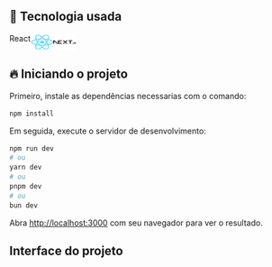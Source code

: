 ## 🤖​ Tecnologia usada

<div style="display: flex;">
  <div style="display: flex; aling-itens: 'center';">
    <span> React </span>
    <img height="30" width="40" src="https://raw.githubusercontent.com/devicons/devicon/master/icons/react/react-original.svg">
  </div>
  
  <img height="30" width="40" src="https://raw.githubusercontent.com/devicons/devicon/master/icons/nextjs/nextjs-original-wordmark.svg">
</div>


## 🔥 Iniciando o projeto

Primeiro, instale as dependências necessarias com o comando: 

```bash
npm install
```
  
Em seguida, execute o servidor de desenvolvimento:

```bash
npm run dev
# ou
yarn dev
# ou
pnpm dev
# ou
bun dev
```

Abra [http://localhost:3000](http://localhost:3000) com seu navegador para ver o resultado.

## Interface do projeto 
